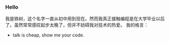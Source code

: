 ### Hello

我是铁树，这个名字一直从初中用到现在。然而我真正接触编程是在大学毕业以后了。虽然常常感叹起步太晚了，但并不妨碍我对技术的热爱。
我的格言：

- talk is cheap, show me your code.

